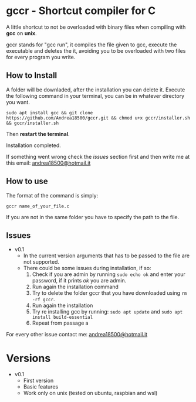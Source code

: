# gccr - Shortcut compiler for C
A little shortcut to not be overloaded with binary files when compiling with **gcc** on **unix**.

gccr stands for "gcc run", it compiles the file given to gcc, execute the executable and deletes the it, avoiding you to be overloaded with two files for every program you write.

## How to Install
A folder will be downladed, after the installation you can delete it.
Execute the following command in your terminal, you can be in whatever directory you want.
```
sudo apt install gcc && git clone https://github.com/Andrea18500/gccr.git && chmod u+x gccr/installer.sh && gccr/installer.sh
```
Then **restart the terminal**.

Installation completed.

If something went wrong check the *issues* section first and then write me at this email: andrea18500@hotmail.it

## How to use
The format of the command is simply:
```
gccr name_of_your_file.c
```
If you are not in the same folder you have to specify the path to the file.

## Issues
- v0.1
  - In the current version arguments that has to be passed to the file are not   supported.
  - There could be some issues during installation, if so:
    1. Check if you are admin by running ```sudo echo ok``` and enter your password, if it prints *ok* you are admin.
    2. Run again the installation command
    3. Try to delete the folder gccr that you have downloaded using ```rm -rf gccr```.
    4. Run again the installation
    5. Try re installing gcc by running: ```sudo apt update``` and ```sudo apt install build-essential```
    6. Repeat from passage a

For every other issue contact me: andrea18500@hotmail.it

# Versions
- v0.1
  - First version
  - Basic features
  - Work only on unix (tested on ubuntu, raspbian and wsl)
